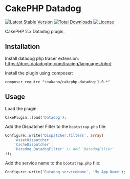 # CakePHP Datadog
[![Latest Stable Version](https://poser.pugx.org/snakano/cakephp-datadog/v/stable)](https://packagist.org/packages/snakano/cakephp-datadog)
[![Total Downloads](https://poser.pugx.org/snakano/cakephp-datadog/downloads)](https://packagist.org/packages/snakano/cakephp-datadog)
[![License](https://poser.pugx.org/snakano/cakephp-datadog/license)](https://packagist.org/packages/snakano/cakephp-datadog)

CakePHP 2.x Datadog plugin.

## Installation

Install datadog php tracer extension:\
https://docs.datadoghq.com/tracing/languages/php/

Install the plugin using composer:
```shell
composer require "snakano/cakephp-datadog:1.0.*"
```

## Usage

Load the plugin:
```php
CakePlugin::load('Datadog');
```

Add the Dispatcher Filter to the `bootstrap.php` file:
```php
Configure::write('Dispatcher.filters', array(
    'AssetDispatcher',
    'CacheDispatcher',
    'Datadog.DatadogFilter' // Add `DatadogFilter`
));
```

Add the service name to the `bootstrap.php` file:
```php
Configure::write('Datadog.serviceName', 'My App Name');
```

